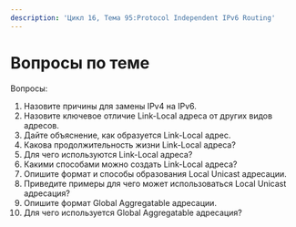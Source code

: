 ```yaml
---
description: 'Цикл 16, Тема 95:Protocol Independent IPv6 Routing'
---
```


# Вопросы по теме

Вопросы:

1. Назовите причины для замены IPv4 на IPv6.
2. Назовите ключевое отличие Link-Local адреса от других видов адресов.
3. Дайте объяснение, как образуется Link-Local адрес.
4. Какова продолжительность жизни Link-Local адреса?
5. Для чего используются Link-Local адреса?
6. Какими способами можно создать Link-Local адреса?
7. Опишите формат и способы образования Local Unicast адресации.
8. Приведите примеры для чего может использоваться Local Unicast адресация?
9. Опишите формат Global Aggregatable адресации.
10. Для чего используется Global Aggregatable адресация?

